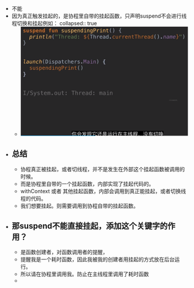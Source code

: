 - 不能
- 因为真正触发挂起的，是协程里自带的挂起函数，只声明suspend不会进行线程切换和挂起例如：
  collapsed:: true
	- ![image.png](../assets/image_1690526090269_0.png)
- ## 总结
	- 协程真正被挂起，或者切线程，并不是发生在外部这个挂起函数被调用的时候。
	- 而是协程里自带的一个挂起函数，内部实现了挂起代码的。
	- withContext 或者 其他挂起函数，内部会调用到真正能挂起，或者切换线程的代码。
	- 我们想要挂起。则需要调用到协程自带的挂起函数。
- ## 那suspend不能直接挂起，添加这个关键字的作用？
	- 是函数创建者，对函数调用者的提醒，
	- 提醒我是一个耗时函数，因此我被我的创建者用挂起的方式放在后台运行。
	- 所以请在协程里调用我。防止在主线程里调用了耗时函数
	-